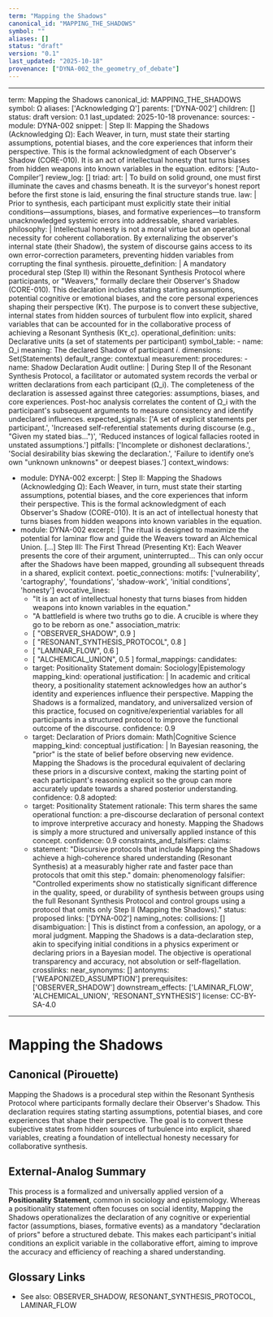 ```yaml
---
term: "Mapping the Shadows"
canonical_id: "MAPPING_THE_SHADOWS"
symbol: ""
aliases: []
status: "draft"
version: "0.1"
last_updated: "2025-10-18"
provenance: ["DYNA-002_the_geometry_of_debate"]
---
```


---
term: Mapping the Shadows
canonical_id: MAPPING_THE_SHADOWS
symbol: Ω
aliases: ['Acknowledging Ω']
parents: ['DYNA-002']
children: []
status: draft
version: 0.1
last_updated: 2025-10-18
provenance:
  sources:
    - module: DYNA-002
      snippet: |
        Step II: Mapping the Shadows (Acknowledging Ω): Each Weaver, in turn, must state their starting assumptions, potential biases, and the core experiences that inform their perspective. This is the formal acknowledgment of each Observer's Shadow (CORE-010). It is an act of intellectual honesty that turns biases from hidden weapons into known variables in the equation.
  editors: ['Auto-Compiler']
  review_log: []
triad:
  art: |
    To build on solid ground, one must first illuminate the caves and chasms beneath. It is the surveyor's honest report before the first stone is laid, ensuring the final structure stands true.
  law: |
    Prior to synthesis, each participant must explicitly state their initial conditions—assumptions, biases, and formative experiences—to transform unacknowledged systemic errors into addressable, shared variables.
  philosophy: |
    Intellectual honesty is not a moral virtue but an operational necessity for coherent collaboration. By externalizing the observer's internal state (their Shadow), the system of discourse gains access to its own error-correction parameters, preventing hidden variables from corrupting the final synthesis.
pirouette_definition: |
  A mandatory procedural step (Step II) within the Resonant Synthesis Protocol where participants, or "Weavers," formally declare their Observer's Shadow (CORE-010). This declaration includes stating starting assumptions, potential cognitive or emotional biases, and the core personal experiences shaping their perspective (Kτ). The purpose is to convert these subjective, internal states from hidden sources of turbulent flow into explicit, shared variables that can be accounted for in the collaborative process of achieving a Resonant Synthesis (Kτ_c).
operational_definition:
  units: Declarative units (a set of statements per participant)
  symbol_table:
    - name: Ω_i
      meaning: The declared Shadow of participant *i*.
      dimensions: Set(Statements)
      default_range: contextual
  measurement:
    procedures:
      - name: Shadow Declaration Audit
        outline: |
          During Step II of the Resonant Synthesis Protocol, a facilitator or automated system records the verbal or written declarations from each participant (Ω_i). The completeness of the declaration is assessed against three categories: assumptions, biases, and core experiences. Post-hoc analysis correlates the content of Ω_i with the participant's subsequent arguments to measure consistency and identify undeclared influences.
        expected_signals: ['A set of explicit statements per participant.', 'Increased self-referential statements during discourse (e.g., "Given my stated bias...")', 'Reduced instances of logical fallacies rooted in unstated assumptions.']
        pitfalls: ['Incomplete or dishonest declarations.', 'Social desirability bias skewing the declaration.', 'Failure to identify one’s own "unknown unknowns" or deepest biases.']
context_windows:
  - module: DYNA-002
    excerpt: |
      Step II: Mapping the Shadows (Acknowledging Ω): Each Weaver, in turn, must state their starting assumptions, potential biases, and the core experiences that inform their perspective. This is the formal acknowledgment of each Observer's Shadow (CORE-010). It is an act of intellectual honesty that turns biases from hidden weapons into known variables in the equation.
  - module: DYNA-002
    excerpt: |
      The ritual is designed to maximize the potential for laminar flow and guide the Weavers toward an Alchemical Union. [...] Step III: The First Thread (Presenting Kτ): Each Weaver presents the core of their argument, uninterrupted... This can only occur after the Shadows have been mapped, grounding all subsequent threads in a shared, explicit context.
poetic_connections:
  motifs: ['vulnerability', 'cartography', 'foundations', 'shadow-work', 'initial conditions', 'honesty']
  evocative_lines:
    - "It is an act of intellectual honesty that turns biases from hidden weapons into known variables in the equation."
    - "A battlefield is where two truths go to die. A crucible is where they go to be reborn as one."
  association_matrix:
    - [ "OBSERVER_SHADOW", 0.9 ]
    - [ "RESONANT_SYNTHESIS_PROTOCOL", 0.8 ]
    - [ "LAMINAR_FLOW", 0.6 ]
    - [ "ALCHEMICAL_UNION", 0.5 ]
formal_mappings:
  candidates:
    - target: Positionality Statement
      domain: Sociology|Epistemology
      mapping_kind: operational
      justification: |
        In academic and critical theory, a positionality statement acknowledges how an author's identity and experiences influence their perspective. Mapping the Shadows is a formalized, mandatory, and universalized version of this practice, focused on cognitive/experiential variables for all participants in a structured protocol to improve the functional outcome of the discourse.
      confidence: 0.9
    - target: Declaration of Priors
      domain: Math|Cognitive Science
      mapping_kind: conceptual
      justification: |
        In Bayesian reasoning, the "prior" is the state of belief before observing new evidence. Mapping the Shadows is the procedural equivalent of declaring these priors in a discursive context, making the starting point of each participant's reasoning explicit so the group can more accurately update towards a shared posterior understanding.
      confidence: 0.8
  adopted:
    - target: Positionality Statement
      rationale: This term shares the same operational function: a pre-discourse declaration of personal context to improve interpretive accuracy and honesty. Mapping the Shadows is simply a more structured and universally applied instance of this concept.
      confidence: 0.9
constraints_and_falsifiers:
  claims:
    - statement: "Discursive protocols that include Mapping the Shadows achieve a high-coherence shared understanding (Resonant Synthesis) at a measurably higher rate and faster pace than protocols that omit this step."
      domain: phenomenology
      falsifier: "Controlled experiments show no statistically significant difference in the quality, speed, or durability of synthesis between groups using the full Resonant Synthesis Protocol and control groups using a protocol that omits only Step II (Mapping the Shadows)."
      status: proposed
      links: ['DYNA-002']
naming_notes:
  collisions: []
  disambiguation: |
    This is distinct from a confession, an apology, or a moral judgment. Mapping the Shadows is a data-declaration step, akin to specifying initial conditions in a physics experiment or declaring priors in a Bayesian model. The objective is operational transparency and accuracy, not absolution or self-flagellation.
crosslinks:
  near_synonyms: []
  antonyms: ['WEAPONIZED_ASSUMPTION']
  prerequisites: ['OBSERVER_SHADOW']
  downstream_effects: ['LAMINAR_FLOW', 'ALCHEMICAL_UNION', 'RESONANT_SYNTHESIS']
license: CC-BY-SA-4.0
---

# Mapping the Shadows

## Canonical (Pirouette)
Mapping the Shadows is a procedural step within the Resonant Synthesis Protocol where participants formally declare their Observer's Shadow. This declaration requires stating starting assumptions, potential biases, and core experiences that shape their perspective. The goal is to convert these subjective states from hidden sources of turbulence into explicit, shared variables, creating a foundation of intellectual honesty necessary for collaborative synthesis.

## External-Analog Summary
This process is a formalized and universally applied version of a **Positionality Statement**, common in sociology and epistemology. Whereas a positionality statement often focuses on social identity, Mapping the Shadows operationalizes the declaration of any cognitive or experiential factor (assumptions, biases, formative events) as a mandatory "declaration of priors" before a structured debate. This makes each participant's initial conditions an explicit variable in the collaborative effort, aiming to improve the accuracy and efficiency of reaching a shared understanding.

## Glossary Links
- See also: OBSERVER_SHADOW, RESONANT_SYNTHESIS_PROTOCOL, LAMINAR_FLOW
